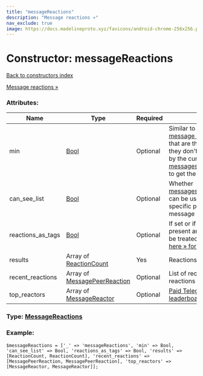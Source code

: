 ```yaml
---
title: "messageReactions"
description: "Message reactions »"
nav_exclude: true
image: https://docs.madelineproto.xyz/favicons/android-chrome-256x256.png
---
```

# Constructor: messageReactions  
[Back to constructors index](/API_docs/constructors/index.html)



[Message reactions »](https://core.telegram.org/api/reactions)

### Attributes:

| Name     |    Type       | Required | Description |
|----------|---------------|----------|-------------|
|min|[Bool](/API_docs/types/Bool.html) | Optional|Similar to [min](https://core.telegram.org/api/min) objects, used for [message reaction »](https://core.telegram.org/api/reactions) constructors that are the same for all users so they don't have the reactions sent by the current user (you can use [messages.getMessagesReactions](../methods/messages.getMessagesReactions.html) to get the full reaction info).|
|can\_see\_list|[Bool](/API_docs/types/Bool.html) | Optional|Whether [messages.getMessageReactionsList](../methods/messages.getMessageReactionsList.html) can be used to see how each specific peer reacted to the message|
|reactions\_as\_tags|[Bool](/API_docs/types/Bool.html) | Optional|If set or if there are no reactions, all present and future reactions should be treated as [message tags, see here » for more info](https://core.telegram.org/api/saved-messages#tags).|
|results|Array of [ReactionCount](/API_docs/types/ReactionCount.html) | Yes|Reactions|
|recent\_reactions|Array of [MessagePeerReaction](/API_docs/types/MessagePeerReaction.html) | Optional|List of recent peers and their reactions|
|top\_reactors|Array of [MessageReactor](/API_docs/types/MessageReactor.html) | Optional|[Paid Telegram Star reactions leaderboard »](https://core.telegram.org/api/reactions#paid-reactions) for this message.|



### Type: [MessageReactions](/API_docs/types/MessageReactions.html)


### Example:

```
$messageReactions = ['_' => 'messageReactions', 'min' => Bool, 'can_see_list' => Bool, 'reactions_as_tags' => Bool, 'results' => [ReactionCount, ReactionCount], 'recent_reactions' => [MessagePeerReaction, MessagePeerReaction], 'top_reactors' => [MessageReactor, MessageReactor]];
```  
